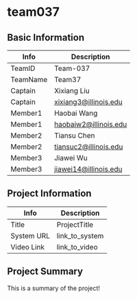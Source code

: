 # team037

## Basic Information

|   Info      |        Description     |
| ----------- | ---------------------- |
| TeamID      |        Team-037        |
| TeamName    |         Team37         |
| Captain     |      Xixiang Liu       |
| Captain     | xixiang3@illinois.edu  |
| Member1     |      Haobai Wang       |
| Member1     | haobaiw2@illinois.edu  |
| Member2     |      Tiansu Chen       |
| Member2     | tiansuc2@illinois.edu  |
| Member3     |      Jiawei Wu         |
| Member3     | jiawei14@illinois.edu  |

## Project Information

|   Info      |        Description     |
| ----------- | ---------------------- |
|  Title      |       ProjectTitle     |
| System URL  |      link_to_system    |
| Video Link  |      link_to_video     |

## Project Summary

This is a summary of the project!
